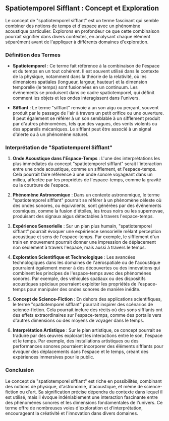 ## Spatiotemporel Sifflant : Concept et Exploration

Le concept de "spatiotemporel sifflant" est un terme fascinant qui semble combiner des notions de temps et d'espace avec un phénomène acoustique particulier. Explorons en profondeur ce que cette combinaison pourrait signifier dans divers contextes, en analysant chaque élément séparément avant de l'appliquer à différents domaines d'exploration.

### Définition des Termes

- **Spatiotemporel** : Ce terme fait référence à la combinaison de l'espace et du temps en un tout cohérent. Il est souvent utilisé dans le contexte de la physique, notamment dans la théorie de la relativité, où les dimensions spatiales (longueur, largeur, hauteur) et la dimension temporelle (le temps) sont fusionnées en un continuum. Les événements se produisent dans ce cadre spatiotemporel, qui définit comment les objets et les ondes interagissent dans l'univers.

- **Sifflant** : Le terme "sifflant" renvoie à un son aigu ou perçant, souvent produit par le passage de l'air à travers un petit orifice ou une ouverture. Il peut également se référer à un son semblable à un sifflement produit par d'autres phénomènes, tels que des vagues, des vents violents ou des appareils mécaniques. Le sifflant peut être associé à un signal d'alerte ou à un phénomène naturel.

### Interprétation de "Spatiotemporel Sifflant"

1. **Onde Acoustique dans l'Espace-Temps** : L'une des interprétations les plus immédiates du concept "spatiotemporel sifflant" serait l'interaction entre une onde acoustique, comme un sifflement, et l'espace-temps. Cela pourrait faire référence à une onde sonore voyageant dans un milieu, affectée par les propriétés de l'espace-temps, comme la gravité ou la courbure de l'espace.

2. **Phénomène Astronomique** : Dans un contexte astronomique, le terme "spatiotemporel sifflant" pourrait se référer à un phénomène céleste où des ondes sonores, ou équivalents, sont générées par des événements cosmiques, comme la fusion d'étoiles, les trous noirs ou les supernovae, produisant des signaux aigus détectables à travers l'espace-temps.

3. **Expérience Sensorielle** : Sur un plan plus humain, "spatiotemporel sifflant" pourrait évoquer une expérience sensorielle mêlant perception acoustique et sens de l'espace-temps. Par exemple, le sifflement d'un train en mouvement pourrait donner une impression de déplacement non seulement à travers l'espace, mais aussi à travers le temps.

4. **Exploration Scientifique et Technologique** : Les avancées technologiques dans les domaines de l'aérospatiale ou de l'acoustique pourraient également mener à des découvertes ou des innovations qui combinent les principes de l'espace-temps avec des phénomènes sonores. Par exemple, des véhicules spatiaux ou des dispositifs acoustiques spéciaux pourraient exploiter les propriétés de l'espace-temps pour manipuler des ondes sonores de manière inédite.

5. **Concept de Science-Fiction** : En dehors des applications scientifiques, le terme "spatiotemporel sifflant" pourrait inspirer des scénarios de science-fiction. Cela pourrait inclure des récits où des sons sifflants ont des effets extraordinaires sur l'espace-temps, comme des portails vers d'autres dimensions ou des moyens de voyager dans le temps.

6. **Interprétation Artistique** : Sur le plan artistique, ce concept pourrait se traduire par des œuvres explorant les interactions entre le son, l'espace et le temps. Par exemple, des installations artistiques ou des performances sonores pourraient incorporer des éléments sifflants pour évoquer des déplacements dans l'espace et le temps, créant des expériences immersives pour le public.

### Conclusion

Le concept de "spatiotemporel sifflant" est riche en possibilités, combinant des notions de physique, d'astronomie, d'acoustique, et même de science-fiction ou d'art. Sa signification précise dépendra du contexte dans lequel il est utilisé, mais il évoque indéniablement une interaction fascinante entre des phénomènes sonores et les dimensions fondamentales de l'univers. Ce terme offre de nombreuses voies d'exploration et d'interprétation, encourageant la créativité et l'innovation dans divers domaines.